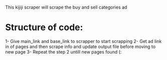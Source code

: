 This kijiji scraper will scrape the buy and sell categories ad
# Structure of code:

1- Give main_link and base_link to scrapper to start scrapping
2- Get ad link in of pages and then scrape info and update output file before moving to new page
3- Repeat the step 2 untill new pages found (: